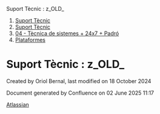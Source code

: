 Suport Tècnic : z\_OLD\_  

1.  [Suport Tècnic](index.md)
2.  [Suport Tècnic](13893782.md)
3.  [04 - Tècnica de sistemes + 24x7 + Padró](26313202.md)
4.  [Plataformes](Plataformes_41520520.md)

Suport Tècnic : z\_OLD\_
========================

Created by Oriol Bernal, last modified on 18 October 2024

Document generated by Confluence on 02 June 2025 11:17

[Atlassian](http://www.atlassian.com/)